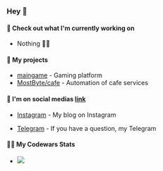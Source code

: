 ### Hey 👋

#### 👷 Check out what I'm currently working on
- Nothing 🤷‍♂️

#### 🌱 My projects
- [maingame](https://github.com/Dorsone/maingame) - Gaming platform
- [MostByte/cafe](https://github.com/mostbyte/cafe) - Automation of cafe services
<!-- - [tredium-news](https://github.com/Dorsone/tredium-news) - News portal -->

#### 📜 I'm on social medias  [link](https://linktr.ee/dustmurodov)
- [Instagram](https://www.instagram.com/_dorsone/) - My blog on Instagram
<!-- - [Facebook](https://www.facebook.com/dorsonee) - My official page on Facebook -->
- [Telegram](https://t.me/dorsonee) -  If you have a question, my Telegram
<!-- - [Twitter](https://twitter.com/dorsonee) - Me on Twitter -->

#### 👨‍💻 My Codewars Stats
- <a style="pointer-events: none;  cursor: default;"> <img style="pointer-events: none; cursor: default;" src="https://www.codewars.com/users/Dorsone/badges/micro"> </a>
